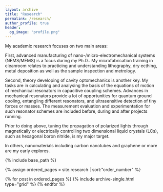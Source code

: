 ```yaml
---
layout: archive
title: "Research"
permalink: /research/
author_profile: true
header:
  og_image: "profile.png"
---
```


My academic research focuses on two main areas:

First, advanced manufacturing of nano-/micro-electromechanical systems (NEMS/MEMS) is a focus during my Ph.D..
My microfabrication training in cleanroom relates to practicing and understanding lithography, dry ecthing, metal 
deposition as well as the sample inspection and metrology.

Second, theory developing of cavity optomechanics is another key. My tasks are in calculating and analysing the basis of the equations 
of motion of mechanical resonators in capacitive coupling schemes. Advances in mechanical resonators provide a lot of opportunities 
for quantum ground cooling, entangling different resonators, and ultrasensitive detection of tiny forces or masses. The measurement 
evaluation and experimentation for such resonator schemes are included before, during and after projects running.

Prior to doing above, tuning the propagation of polarized lights through magnetically or electrically controlling
two dimensional liquid crystals (LCs), such as hexagonal boron nitride, is my major target.

In others, nanomaterials including carbon nanotubes and graphene or more are my early explores.


<nbsp>

{% include base_path %}

{% assign ordered_pages = site.research | sort:"order_number" %}

{% for post in ordered_pages %}
  {% include archive-single.html type="grid" %}
{% endfor %}
